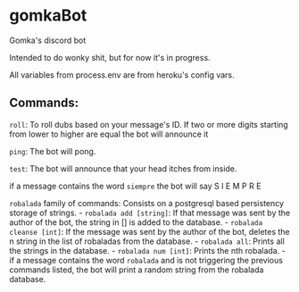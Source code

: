# gomkaBot
Gomka's discord bot

Intended to do wonky shit, but for now it's in progress.

All variables from process.env are from heroku's config vars.

## Commands:

`roll`: To roll dubs based on your message's ID. 
	If two or more digits starting from lower to higher are equal the bot will announce it

`ping`: The bot will pong.

`test`: The bot will announce that your head itches from inside.

if a message contains the word `siempre` the bot will say S I E M P R E

`robalada` family of commands: Consists on a postgresql based persistency storage of strings.
	- `robalada add [string]`: If that message was sent by the author of the bot, the string in [] is added to the database.
	- `robalada cleanse [int]`: If the message was sent by the author of the bot, deletes the n string in the list of robaladas from the database.
	- `robalada all`: Prints all the strings in the database.
	- `robalada num [int]`: Prints the nth robalada.
	- if a message contains the word `robalada` and is not triggering the previous commands listed, the bot will print a random string from the robalada database.